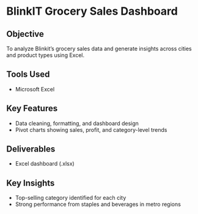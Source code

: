 # BlinkIT Grocery Sales Dashboard

## Objective
To analyze Blinkit’s grocery sales data and generate insights across cities and product types using Excel.

## Tools Used
- Microsoft Excel

## Key Features
- Data cleaning, formatting, and dashboard design
- Pivot charts showing sales, profit, and category-level trends

## Deliverables
- Excel dashboard (.xlsx)

## Key Insights
- Top-selling category identified for each city
- Strong performance from staples and beverages in metro regions
